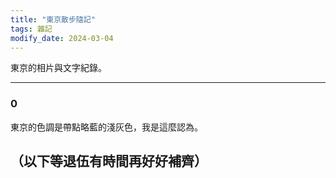 ```yaml
---
title: "東京散步隨記"
tags: 雜記
modify_date: 2024-03-04
---
```


東京的相片與文字紀錄。
<!--more-->

---
### 0

東京的色調是帶點略藍的淺灰色，我是這麼認為。

（以下等退伍有時間再好好補齊）
---

